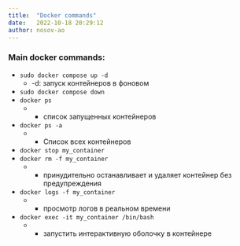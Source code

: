 ```yaml
---
title:  "Docker commands"
date:   2022-10-18 20:29:12
author: nosov-ao
---
```


### Main docker commands:

* ```sudo docker compose up -d``` 
  * -d: запуск контейнеров в фоновом
* ```sudo docker compose down```
* ```docker ps``` 
  * - список запущенных контейнеров 
* ```docker ps -a``` 
  * - Список всех контейнеров
* ```docker stop my_container```
* ```docker rm -f my_container``` 
  * - принудительно останавливает и удаляет контейнер без предупреждения
* ```docker logs -f my_container``` 
  * - просмотр логов в реальном времени
* ```docker exec -it my_container /bin/bash``` 
  * - запустить интерактивную оболочку в контейнере



